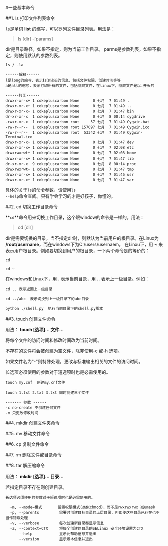 #一些基本命令


##1. ls 打印文件列表命令

  <code>ls</code>是单词 **list** 的缩写，可以罗列文件目录列表。用法是：
  
> ls [dir] -[params]
  
dir是目录路径，如果不指定，则为当前工作目录。
parms是参数列表，如果不指定，则使用默认的参数列表。
```shell
ls / -la 

------解释------
l是long的缩写，表示打印较长的信息，包括文件权限，创建时间等等
a是all的缩写，表示打印所有的文件，包括隐藏文件，在linux下，隐藏文件是以.开头的

------打印------
drwxr-xr-x+ 1 cokepluscarbon None      0 七月  7 01:49 .
drwxr-xr-x+ 1 cokepluscarbon None      0 七月  7 01:49 ..
drwxr-xr-x+ 1 cokepluscarbon None      0 七月  7 01:47 bin
dr-xr-xr-x  1 cokepluscarbon None      0 七月  8 00:14 cygdrive
-rwxr-xr-x  1 cokepluscarbon root     57 七月  7 01:49 Cygwin.bat
-rw-r--r--  1 cokepluscarbon root 157097 七月  7 01:49 Cygwin.ico
-rw-r--r--  1 cokepluscarbon root  53342 七月  7 01:49 Cygwin-Terminal.ico
drwxr-xr-x+ 1 cokepluscarbon None      0 七月  7 01:47 dev
drwxr-xr-x+ 1 cokepluscarbon None      0 七月  7 02:08 etc
drwxrwxrwt+ 1 cokepluscarbon None      0 七月  7 02:08 home
drwxr-xr-x+ 1 cokepluscarbon None      0 七月  7 01:47 lib
dr-xr-xr-x  9 cokepluscarbon None      0 七月  8 00:14 proc
drwxrwxrwt+ 1 cokepluscarbon None      0 七月  7 01:47 tmp
drwxr-xr-x+ 1 cokepluscarbon None      0 七月  7 01:46 usr
drwxr-xr-x+ 1 cokepluscarbon None      0 七月  7 01:47 var
```

具体的关于<code>ls</code>的命令参数，请使用<code>ls --help</code>命令查阅。只有学会学习的才是好孩子，你懂的。


##2. cd 切换工作目录命令

**<code>cd</code>**命令用来切换工作目录，这个跟window的命令是一样的。用法：

> cd [dir]

dir是需要切换的目录，当不指定dir时，则默认为当前用户的根目录。在Linux为 **/root/username**，而在windows下为C:/users/usernaem。
在Linxu下，用 **~** 来表示用户根目录。例如要切换到用户的根目录，一下两个命令是的等价的：

```
cd

cd ~
```

在windows和Linux下，用 **.** 表示当前目录，用 **..**  表示上一级目录。例如：

```
cd .. 表示返回上一级目录

cd ../abc  表示切换到上一级目录下的abc目录

python ./shell.py  执行当前目录下的shell.py脚本
```

##3. touch 创建文件命令

用法： <strong>touch [选项]... 文件...</strong> 

将每个文件的访问时间和修改时间改为当前时间。

不存在的文件将会被创建为空文件，除非使用-c 或-h 选项。

如果文件名为"-"则特殊处理，更改与标准输出相关的文件的访问时间。

长选项必须使用的参数对于短选项时也是必需使用的。

```
touch my.cnf  创建my.cnf文件

touch 1.txt 2.txt 3.txt 同时创建三个文件

------- 参数 ------
-c no-create 不创建任何文件
-m 只更改修改时间
```

##4. mkdir 创建文件夹命令

##5. mv 移动文件命令

##6. cp 复制文件命令

##7. rm 删除文件或目录命令

##8. tar 解压缩命令

用法： **mkdir [选项]... 目录...** 

若指定目录不存在则创建目录。

```
长选项必须使用的参数对于短选项时也是必需使用的。

  -m, --mode=模式       设置权限模式(类似chmod)，而不是rwxrwxrwx 减umask
  -p, --parents         需要时创建目标目录的上层目录，但即使这些目录已存在也不当作错误处理
  -v, --verbose         每次创建新目录都显示信息
  -Z, --context=CTX     将每个创建的目录的SELinux 安全环境设置为CTX
      --help            显示此帮助信息并退出
      --version         显示版本信息并退出
```









